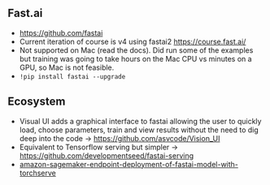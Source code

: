 ## Fast.ai 
* https://github.com/fastai
* Current iteration of course is v4 using fastai2 https://course.fast.ai/
* Not supported on Mac (read the docs). Did run some of the examples but training was going to take hours on the Mac CPU vs minutes on a GPU, so Mac is not feasible.
* `!pip install fastai --upgrade`

## Ecosystem
* Visual UI adds a graphical interface to fastai allowing the user to quickly load, choose parameters, train and view results without the need to dig deep into the code -> https://github.com/asvcode/Vision_UI
* Equivalent to Tensorflow serving but simpler -> https://github.com/developmentseed/fastai-serving
* [amazon-sagemaker-endpoint-deployment-of-fastai-model-with-torchserve](https://github.com/aws-samples/amazon-sagemaker-endpoint-deployment-of-fastai-model-with-torchserve)
